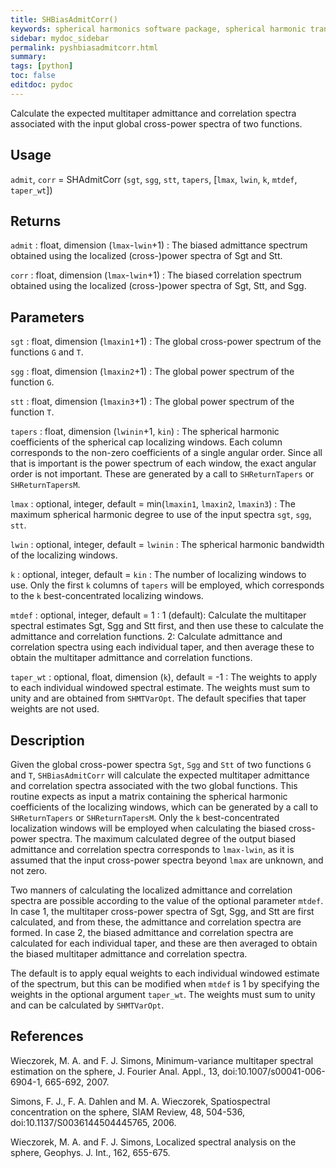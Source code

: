 ```yaml
---
title: SHBiasAdmitCorr()
keywords: spherical harmonics software package, spherical harmonic transform, legendre functions, multitaper spectral analysis, fortran, Python, gravity, magnetic field
sidebar: mydoc_sidebar
permalink: pyshbiasadmitcorr.html
summary:
tags: [python]
toc: false
editdoc: pydoc
---
```


Calculate the expected multitaper admittance and correlation spectra associated with the input global cross-power spectra of two functions.

## Usage

`admit`, `corr` = SHAdmitCorr (`sgt`, `sgg`, `stt`, `tapers`, [`lmax`, `lwin`, `k`, `mtdef`, `taper_wt`])

## Returns

`admit` : float, dimension (`lmax`-`lwin`+1) 
:   The biased admittance spectrum obtained using the localized (cross-)power spectra of Sgt and Stt.

`corr` : float, dimension (`lmax`-`lwin`+1) 
:   The biased correlation spectrum obtained using the localized (cross-)power spectra of Sgt, Stt, and Sgg.

## Parameters

`sgt` : float, dimension (`lmaxin1`+1)
:   The global cross-power spectrum of the functions `G` and `T`.

`sgg` : float, dimension (`lmaxin2`+1)
:   The global power spectrum of the function `G`.

`stt` : float, dimension (`lmaxin3`+1)
:   The global power spectrum of the function `T`.

`tapers` : float, dimension (`lwinin`+1, `kin`)
:   The spherical harmonic coefficients of the spherical cap localizing windows. Each column corresponds to the non-zero coefficients of a single angular order. Since all that is important is the power spectrum of each window, the exact angular order is not important. These are generated by a call to `SHReturnTapers` or `SHReturnTapersM`.

`lmax` : optional, integer, default = min(`lmaxin1`, `lmaxin2`, `lmaxin3`)
:   The maximum spherical harmonic degree to use of the input spectra `sgt`, `sgg`, `stt`.

`lwin` : optional, integer, default = `lwinin`
:   The spherical harmonic bandwidth of the localizing windows.

`k` : optional, integer, default = `kin`
:   The number of localizing windows to use. Only the first `k` columns of `tapers` will be employed, which corresponds to the `k` best-concentrated localizing windows.

`mtdef` : optional, integer, default = 1
:   1 (default): Calculate the multitaper spectral estimates Sgt, Sgg and Stt first, and then use these to calculate the admittance and correlation functions. 2: Calculate admittance and correlation spectra using each individual taper, and then average these to obtain the multitaper admittance and correlation functions.

`taper_wt` : optional, float, dimension (`k`), default = -1
:   The weights to apply to each individual windowed spectral estimate. The weights must sum to unity and are obtained from `SHMTVarOpt`. The default specifies that taper weights are not used.

## Description

Given the global cross-power spectra `Sgt`, `Sgg` and `Stt` of two functions `G` and `T`, `SHBiasAdmitCorr` will calculate the expected multitaper admittance and correlation spectra associated with the two global functions. This routine expects as input a matrix containing the spherical harmonic coefficients of the localizing windows, which can be generated by a call to `SHReturnTapers` or `SHReturnTapersM`. Only the `k` best-concentrated localization windows will be employed when calculating the biased cross-power spectra. The maximum calculated degree of the output biased admittance and correlation spectra corresponds to `lmax-lwin`, as it is assumed that the input cross-power spectra beyond `lmax` are unknown, and not zero.

Two manners of calculating the localized admittance and correlation spectra are possible according to the value of the optional parameter `mtdef`. In case 1, the multitaper cross-power spectra of Sgt, Sgg, and Stt are first calculated, and from these, the admittance and correlation spectra are formed. In case 2, the biased admittance and correlation spectra are calculated for each individual taper, and these are then averaged to obtain the biased multitaper admittance and correlation spectra.

The default is to apply equal weights to each individual windowed estimate of the spectrum, but this can be modified when `mtdef` is 1 by specifying the weights in the optional argument `taper_wt`. The weights must sum to unity and can be calculated by `SHMTVarOpt`.

## References

Wieczorek, M. A. and F. J. Simons, Minimum-variance multitaper spectral estimation on the sphere, J. Fourier Anal. Appl., 13, doi:10.1007/s00041-006-6904-1, 665-692, 2007.

Simons, F. J., F. A. Dahlen and M. A. Wieczorek, Spatiospectral concentration on the sphere, SIAM Review, 48, 504-536, doi:10.1137/S0036144504445765, 2006. 

Wieczorek, M. A. and F. J. Simons, Localized spectral analysis on the sphere, 
Geophys. J. Int., 162, 655-675.
